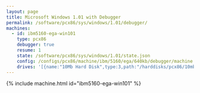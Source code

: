 ```yaml
---
layout: page
title: Microsoft Windows 1.01 with Debugger
permalink: /software/pcx86/sys/windows/1.01/debugger/
machines:
  - id: ibm5160-ega-win101
    type: pcx86
    debugger: true
    resume: 1
    state: /software/pcx86/sys/windows/1.01/state.json
    config: /configs/pcx86/machine/ibm/5160/ega/640kb/debugger/machine.xml
    drives: '[{name:"10Mb Hard Disk",type:3,path:"/harddisks/pcx86/10mb/PCDOS200-WIN101-EGA.json"}]'
---
```


{% include machine.html id="ibm5160-ega-win101" %}
